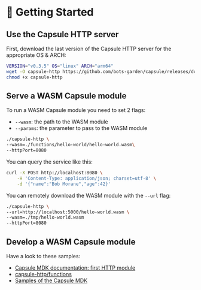 # 🚀 Getting Started

## Use the Capsule HTTP server

First, download the last version of the Capsule HTTP server for the appropriate OS & ARCH:

```bash
VERSION="v0.3.5" OS="linux" ARCH="arm64"
wget -O capsule-http https://github.com/bots-garden/capsule/releases/download/${VERSION}/capsule-http-${VERSION}-${OS}-${ARCH}
chmod +x capsule-http
```

## Serve a WASM Capsule module

To run a WASM Capsule module you need to set 2 flags:

- `--wasm`: the path to the WASM module
- `--params`: the parameter to pass to the WASM module

```bash
./capsule-http \
--wasm=./functions/hello-world/hello-world.wasm\
--httpPort=8080
```

You can query the service like this:
```bash
curl -X POST http://localhost:8080 \
    -H 'Content-Type: application/json; charset=utf-8' \
    -d '{"name":"Bob Morane","age":42}'
```


You can remotely download  the WASM module with the `--url` flag:
```bash
./capsule-http \
--url=http://localhost:5000/hello-world.wasm \
--wasm=./tmp/hello-world.wasm 
--httpPort=8080
```

## Develop a WASM Capsule module

Have a look to these samples:

- [Capsule MDK documentation: first HTTP module](https://bots-garden.github.io/capsule-module-sdk/first-http-module/)
- [capsule-http/functions](https://github.com/bots-garden/capsule/tree/main/capsule-http/functions)
- [Samples of the Capsule MDK](https://github.com/bots-garden/capsule-module-sdk/tree/main/samples)
